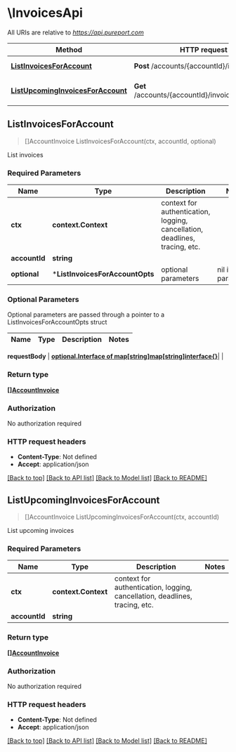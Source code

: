 # \InvoicesApi

All URIs are relative to *https://api.pureport.com*

Method | HTTP request | Description
------------- | ------------- | -------------
[**ListInvoicesForAccount**](InvoicesApi.md#ListInvoicesForAccount) | **Post** /accounts/{accountId}/invoices | List invoices
[**ListUpcomingInvoicesForAccount**](InvoicesApi.md#ListUpcomingInvoicesForAccount) | **Get** /accounts/{accountId}/invoices/upcoming | List upcoming invoices



## ListInvoicesForAccount

> []AccountInvoice ListInvoicesForAccount(ctx, accountId, optional)

List invoices

### Required Parameters


Name | Type | Description  | Notes
------------- | ------------- | ------------- | -------------
**ctx** | **context.Context** | context for authentication, logging, cancellation, deadlines, tracing, etc.
**accountId** | **string**|  | 
 **optional** | ***ListInvoicesForAccountOpts** | optional parameters | nil if no parameters

### Optional Parameters

Optional parameters are passed through a pointer to a ListInvoicesForAccountOpts struct


Name | Type | Description  | Notes
------------- | ------------- | ------------- | -------------

 **requestBody** | [**optional.Interface of map[string]map[string]interface{}**](map[string]interface{}.md)|  | 

### Return type

[**[]AccountInvoice**](AccountInvoice.md)

### Authorization

No authorization required

### HTTP request headers

- **Content-Type**: Not defined
- **Accept**: application/json

[[Back to top]](#) [[Back to API list]](../README.md#documentation-for-api-endpoints)
[[Back to Model list]](../README.md#documentation-for-models)
[[Back to README]](../README.md)


## ListUpcomingInvoicesForAccount

> []AccountInvoice ListUpcomingInvoicesForAccount(ctx, accountId)

List upcoming invoices

### Required Parameters


Name | Type | Description  | Notes
------------- | ------------- | ------------- | -------------
**ctx** | **context.Context** | context for authentication, logging, cancellation, deadlines, tracing, etc.
**accountId** | **string**|  | 

### Return type

[**[]AccountInvoice**](AccountInvoice.md)

### Authorization

No authorization required

### HTTP request headers

- **Content-Type**: Not defined
- **Accept**: application/json

[[Back to top]](#) [[Back to API list]](../README.md#documentation-for-api-endpoints)
[[Back to Model list]](../README.md#documentation-for-models)
[[Back to README]](../README.md)

